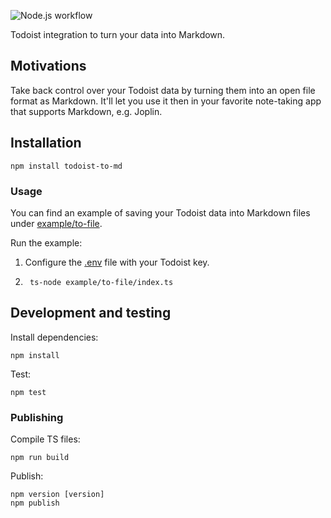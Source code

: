 ![Node.js workflow](https://github.com/hjonin/todoist-to-md/actions/workflows/node.js.yml/badge.svg)

Todoist integration to turn your data into Markdown.

## Motivations

Take back control over your Todoist data by turning them into an open file format as Markdown. It'll let you use it then in your favorite note-taking app that supports Markdown, e.g. Joplin.

## Installation

```
npm install todoist-to-md
```

### Usage

You can find an example of saving your Todoist data into Markdown files under [example/to-file](example/to-file).

Run the example:
1. Configure the [.env](example/to-file/.env) file with your Todoist key.
2. ```
    ts-node example/to-file/index.ts
    ```

## Development and testing

Install dependencies:
```
npm install
```

Test:
```
npm test
```

### Publishing

Compile TS files:
```
npm run build
```

Publish:
```
npm version [version]
npm publish
```